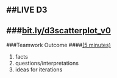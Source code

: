 ##LIVE D3
------
###<a href="http://tributary.io/inlet/77985d2b303b570008a1" target="_blank">bit.ly/d3scatterplot_v0</a>
------
###Teamwork Outcome
####<a href="http://e.ggtimer.com/" target="_blank">(5 minutes)</a> 
  
1.  facts 
2.  questions/interpretations 
3.  ideas for iterations  

